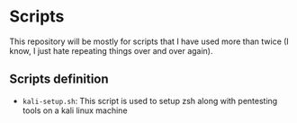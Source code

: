 # Scripts

This repository will be mostly for scripts that I have used more than twice (I know, I just hate repeating things over and over again).

## Scripts definition

- `kali-setup.sh`: This script is used to setup zsh along with pentesting tools on a kali linux machine
